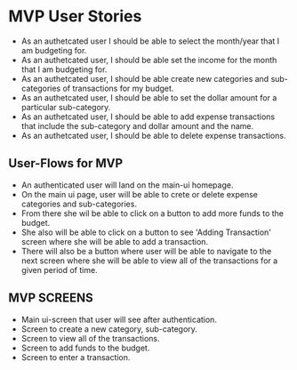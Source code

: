 # MVP User Stories

* As an authetcated user I should be able to select the month/year that I am budgeting for.
* As an authetcated user, I should be able set the income for the month that I am budgeting for.
* As an authetcated user, I should be able create new categories and sub-categories of transactions for my budget.
* As an authetcated user, I should be able to set the dollar amount for a particular sub-category.
* As an authetcated user, I should be able to add expense transactions that include the sub-category and dollar amount and the name.
* As an authetcated user, I should be able to delete expense transactions.


## User-Flows for MVP

* An authenticated user will land on the main-ui homepage.
* On the main ui page, user will be able to crete or delete expense categories and sub-categories.
* From there she wil be able to click on a button to add more funds to the budget.
* She also will be able to click on a button to see 'Adding Transaction' screen where she will be able to add a transaction.
* There will also be a button where user will be able to navigate to the next screen where she will be able to view all of the transactions for a given period of time.

## MVP SCREENS

* Main ui-screen that user will see after authentication.
* Screen to create a new category, sub-category.
* Screen to view all of the transactions.
* Screen to add funds to the budget.
* Screen to enter a transaction.